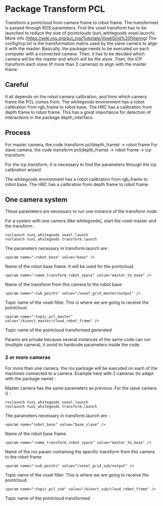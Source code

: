 # Package Transform PCL

Transform a pointcloud from camera frame to robot frame. The transformed is passed through ROS parameters.
First the voxel transform has to be launched to reduce the size of pointclouds (tuni_whitegoods voxel.launch). More info (https://wiki.ros.org/pcl_ros/Tutorials/VoxelGrid%20filtering)
The config/icp.txt is the transformation matrix used by the slave camera to align it with the master.
Basically, the package needs to be executed on each computer with a connected camera. Then, it has to be decided which camera will be the master and which will be the slave.
Then, the ICP transform each slave (if more than 2 cameras) to align with the master frame.

## Careful

It all depends on the robot camera calibration, and from which camera frame the PCL comes from. The whitegoods environment has a robot calibration from rgb_frame to robot base. The HRC has a calibration from depth frame to robot frame.
This has a great importance for detection of interactions in the package depth_interface.

## Process

For master camera, the code transform pcl(depth_frame) -> robot frame
For slave camera, the code transform pcl(depth_frame) -> robot frame -> icp transform

For the icp transform, it is necessary to find the parameters through the icp calibration wizard 

The whitegoods environment has a robot calibration from rgb_frame to robot base. The HRC has a calibration from depth frame to robot frame.

## One camera system
These parameters are necessary to run one instance of the transform node.

For a system with one camera (like whitegoods), start the voxel master and the transform :
```
roslaunch tuni_whitegoods voxel.launch
roslaunch tuni_whitegoods transform.launch
```
The parameters necessary in transform.launch are :
```
<param name="~robot_base" value="base" />
```
Name of the robot base frame. It will be used for the pointcloud.
```
<param name="~name_transform_robot_space" value="master_to_base" />
```
Name of the transform from this camera to the robot base
```
<param name="~sub_points" value="/voxel_grid_master/output" />
```
Topic name of the voxel filter. This is where we are going to receive the pointcloud.
```
<param name="~topic_pcl_master" value="/kinect_master/cloud_robot_frame" />
```
Topic name of the pointcloud transformed generated

Params are private because several instances of the same code can run (multiple camera), it avoid to hardcode parameters inside the code.
### 2 or more cameras
For more than one camera, the ros package will be executed on each of the machines connected to a camera. Example here with 2 cameras (to adapt with the package name) :

Master camera has the same parameters as previous. For the slave camera () :

```
roslaunch tuni_whitegoods voxel.launch     
roslaunch tuni_whitegoods transform.launch
```
The parameters necessary in transform.launch are :
```
<param name="robot_base" value="base_slave" />
```
Name of the robot base frame.
```
<param name="~name_transform_robot_space" value="master_to_base" />
```
Name of the ros param containing the specific transform from this camera to the robot frame
```
<param name="~sub_points" value="/voxel_grid_sub/output" />
```
Topic name of the voxel filter. This is where we are going to receive the pointcloud.
```
<param name="~topic_pcl_sub" value="/kinect_sub/cloud_robot_frame" />
```
Topic name of the pointcloud transformed
